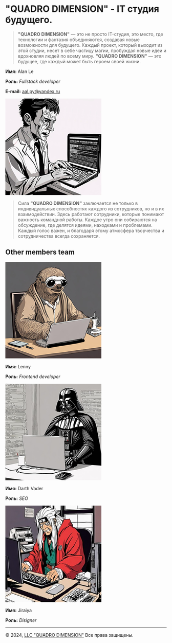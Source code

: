 # "QUADRO DIMENSION" - IT студия будущего. 

> **"QUADRO DIMENSION"** — это не просто IT-студия, это место, где технологии и фантазия объединяются, создавая новые возможности для будущего. Каждый проект, который выходит из этой студии, несет в себе частицу магии, пробуждая новые идеи и вдохновляя людей по всему миру. **"QUADRO DIMENSION"** — это будущее, где каждый может быть героем своей жизни.

**Имя:** Alan Le

**Роль:** *Fullstack developer*

**E-mail:** [aal.py@yandex.ru](mailto:aal.py@yandex.ru)

![Фото](/img/gen_ava.png)

> Сила **"QUADRO DIMENSION"** заключается не только в индивидуальных способностях каждого из сотрудников, но и в их взаимодействии. Здесь работают сотрудники, которые понимают важность командной работы. Каждое утро они собираются на обсуждение, где делятся идеями, находками и проблемами. Каждый голос важен, и благодаря этому атмосфера творчества и сотрудничества всегда сохраняется.

## Other members team

![Фото](/img/gen_fr1.png)

**Имя:** Lenny

**Роль:** *Frontend developer*

![Фото](/img/gen_fr2.png)

**Имя:** Darth Vader

**Роль:** *SEO*

![Фото](/img/gen_fr3.png)

**Имя:** Jiraiya

**Роль:** *Disigner*

___

© 2024, [LLC "QUADRO DIMENSION"](https://alan-le-web.github.io/site_portfolio/) Все права защищены.